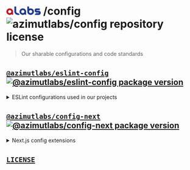 <h1>
  <img
    height="22.5"
    src="https://raw.githubusercontent.com/azimutlabs/logos/master/little_logo.png"
    alt="azimutlabs config logo"
  />
  /config
  <img
    src="https://img.shields.io/github/license/azimutlabs/config"
    alt="azimutlabs/config repository license"
  />
</h1>

> Our sharable configurations and code standards

## [`@azimutlabs/eslint-config`](packages/eslint-config) [![@azimutlabs/eslint-config package version](https://img.shields.io/npm/v/@azimutlabs/eslint-config)](https://www.npmjs.com/package/@azimutlabs/eslint-config)
<details>
  <summary>ESLint configurations used in our projects</summary>

  ---

  We assume that you already have `eslint` package installed.

  ```shell
  $ npm i -D @azimutlabs/eslint-config
  ```

  #### Available configurations
  + [`legacy`](legacy.js) - default lint rules with some plugin extensions.
    - required libs: `eslint-plugin-import`, `eslint-plugin-array-func`, `eslint-plugin-functional`, `eslint-plugin-simple-import-sort`
    - required libs for **javascript**: `babel-eslint`
    - required libs for **typescript**: `@typescript-eslint/parser`, `@typescript-eslint/eslint-plugin`
    - download command: `npm i -D
      eslint-plugin-import eslint-plugin-functional eslint-plugin-fp eslint-plugin-simple-import-sort
      @typescript-eslint/parser @typescript-eslint/eslint-plugin`
  + [`prettier`](prettier.js) - prettier config for eslint.
    - required libs: `prettier`, `eslint-config-prettier`, `eslint-plugin-prettier`
    - download command: `npm i -D prettier eslint-config-prettier eslint-plugin-prettier`
  + [`jest`](jest.js) - jest specific rules.
    - required libs: `eslint-plugin-jest`
    - download command: `npm i -D eslint-plugin-jest`
  + [`react`](react.js) - react specific rules with extensions.
    - required libs: `eslint-plugin-react`, `eslint-plugin-react-hooks`
    - download command: `npm i -D eslint-plugin-react eslint-plugin-react-hooks`
  + [`a11y`](a11y.js) - jsx accessibility.
    - required libs: `eslint-plugin-jsx-a11y`
    - download command: `npm i -D eslint-plugin-jsx-a11y`

  #### Recommended usage
  Extending ALL configs via `package.json`:
  ```json
  {
    "eslintConfig": {
      "extends": [
        "@azimutlabs"
      ]
    }
  }
  ```
  Extending configs separately:
  ```json
  {
    "eslintConfig": {
      "extends": [
        "@azimutlabs/eslint-config/legacy",
        "@azimutlabs/eslint-config/prettier",
        "@azimutlabs/eslint-config/react"
      ]
    }
  }
  ```
</details>

## [`@azimutlabs/config-next`](packages/config-next) [![@azimutlabs/config-next package version](https://img.shields.io/npm/v/@azimutlabs/config-next)](https://www.npmjs.com/package/@azimutlabs/config-next)
<details>
  <summary>Next.js config extensions</summary>

  ---

  We assume that you already have `next` package installed.

  ```shell
  $ npm i -D @azimutlabs/config-next
  ```

  #### Available extensions
  + [`withEslint`](withEslint.js) - adds `eslint`.
    - usage:
      ```javascript
      // next.config.js
      module.exports = withEslint({ // nextOptions
        eslintOptions: {} // options for eslint-loader
      });
      ```
    - required libs: `eslint`, `eslint-loader`, `eslint-friendly-formatter`.
    - download command: `npm i -D eslint-loader eslint-friendly-formatter`

  + [`withEnv`](withEnv.js) - adds env variables using [`next/config`](https://nextjs.org/docs/api-reference/next.config.js/runtime-configuration) runtime configurations.
    - usage:
      ```javascript
      // next.config.js
      module.exports = withEnv({ // nextOptions
        serverRuntimeConfig: {}, // optional variables for server config.
        publicRuntimeConfig: {}, // optional variables for both server and public config.
      });

      // .env
      // NEXT_PUBLIC_TEST=somevalue

      // pages/index.js
      import getConfig from 'next/config';
      const { NEXT_PUBLIC_TEST } = getConfig().publicRuntimeConfig;
      ```
    - to override env var prefixes you need to define variables:
      ```dotenv
      # .env
      # Prefix for serverRuntimeConfig
      SERVER_PREFIX=_
      # Prefix for publicRuntimeConfig
      PUBLIC_PREFIX=CLIENT_

      _PORT=3000

      CLIENT_API=api.github.com
      ```
    - recommended libs: [`dotenv-load`](https://www.npmjs.com/package/dotenv-load)

  + [`withLodash`](withLodash.js) - optimizes `lodash` dist size using `babel-plugin-lodash` and `lodash-webpack-plugin`.
    - usage:
      ```javascript
      // next.config.js
      module.exports = withLodash({ // nextOptions
        babelPluginLodashOptions: {}, // babel-plugin-lodash options.
        lodashWebpackPluginOptions: {}, // lodash-webpack-plugin options.
      });
      ```
    - required libs: `babel-plugin-lodash`, `lodash-webpack-plugin`.
    - download command: `npm i -D babel-plugin-lodash lodash-webpack-plugin`

  + [`withStylelint`](withStylelint.js) - adds [`stylelint-webpack-plugin`](https://github.com/webpack-contrib/stylelint-webpack-plugin) for [`stylelint`](https://stylelint.io/).
    - usage:
      ```javascript
      // next.config.js
      module.exports = withStylelint({ // nextOptions
        stylelintWebpackPluginOptions: {}, // stylelint-webpack-plugin options.
      });
      ```
    - required libs: `stylelint`, `stylelint-webpack-plugin`.
    - download command: `npm i -D stylelint stylelint-webpack-plugin`

  + [`withEmotion`](withEmotion.js) - adds [`@emotion/babel-preset-css-prop`](https://github.com/emotion-js/emotion/tree/master/packages/babel-preset-css-prop) for [`@emotion/core`](https://emotion.sh/docs/introduction).
    - ⚠️ NOTE: for some reason, `next.js` does not use `presets` that was injected into
      `next-babel-loader`'s options without creating `.babelrc` file.
      To make your project stay clean, you can configure your `babel` in `package.json`:
      ```json
      {
        "babel": {
          "presets": ["next/babel"]
        }
      }
      ```
    - usage:
      ```javascript
      // next.config.js
      module.exports = withEmotion({ // nextOptions
        babelPresetEmotionOptions: {}, // @emotion/babel-preset-css-prop options.
      });
      ```
    - required libs: `@emotion/core`, `@emotion/babel-preset-css-prop`.
    - download command: `npm i -D @emotion/core @emotion/babel-preset-css-prop`

  + [`withSass`](withSass.js) - adds `scss`, `scss-modules`, `sass-lint` (no `css`).
    - ❗️DEPRECATED❗ - we are planning to move into **CSS-in-JS** practise, so for now
      this extension is no longer maintained.️
    - usage:
      ```javascript
      // next.config.js
      module.exports = withSass({ // nextOptions
        sassLintOptions: {} // options for sass-lint-webpack plugin
      });
      ```
    - to enable `sass-lint` - add `sassLintOptions` field into `nextOptions` as shown in `usage` section.
    - required libs: `@zeit/next-sass`
    - required libs for sass-lint: `sass-lint`, `sass-lint-webpack`
    - download command: `npm i -D @zeit/next-sass`

  #### Recommended usage
  Combine by composing functions:
  ```javascript
  module.exports = compose(
    withEslint,
    withSass,
    withEnv,
  )({ // next config
    eslintConfig: {},
    sassLintConfig: {},
  });
  ```
</details>

## [`LICENSE`](LICENSE)
